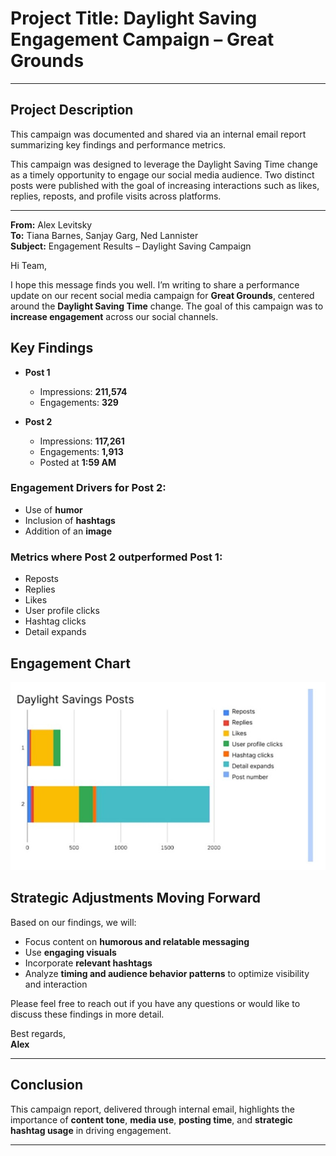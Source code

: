 # Project Title: Daylight Saving Engagement Campaign – Great Grounds

---

## Project Description

This campaign was documented and shared via an internal email report summarizing key findings and performance metrics.

This campaign was designed to leverage the Daylight Saving Time change as a timely opportunity to engage our social media audience. Two distinct posts were published with the goal of increasing interactions such as likes, replies, reposts, and profile visits across platforms.

---

**From:** Alex Levitsky  
**To:** Tiana Barnes, Sanjay Garg, Ned Lannister  
**Subject:** Engagement Results – Daylight Saving Campaign  


Hi Team,

I hope this message finds you well. I’m writing to share a performance update on our recent social media campaign for **Great Grounds**, centered around the **Daylight Saving Time** change. The goal of this campaign was to **increase engagement** across our social channels.


## Key Findings

- **Post 1**
  - Impressions: **211,574**
  - Engagements: **329**

- **Post 2**
  - Impressions: **117,261**
  - Engagements: **1,913**
  - Posted at **1:59 AM**

### Engagement Drivers for Post 2:
- Use of **humor**
- Inclusion of **hashtags**
- Addition of an **image**

### Metrics where Post 2 outperformed Post 1:
- Reposts  
- Replies  
- Likes  
- User profile clicks  
- Hashtag clicks  
- Detail expands  


## Engagement Chart

![Social media report email image](https://github.com/aminbiography/Google-Digital-Marketing---E-commerce-Professional-Certificate/blob/6ed55dec5de25d96508e8d792e72136960df1bf1/bar-graph-chart-image/Activity%3A%20Social%20media%20report%20email%20image.jpg?raw=true)

## Strategic Adjustments Moving Forward

Based on our findings, we will:

- Focus content on **humorous and relatable messaging**
- Use **engaging visuals**
- Incorporate **relevant hashtags**
- Analyze **timing and audience behavior patterns** to optimize visibility and interaction


Please feel free to reach out if you have any questions or would like to discuss these findings in more detail.

Best regards,  
**Alex**

---

## Conclusion

This campaign report, delivered through internal email, highlights the importance of **content tone**, **media use**, **posting time**, and **strategic hashtag usage** in driving engagement.

---
